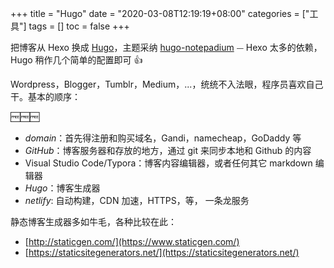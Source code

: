 +++
title = "Hugo"
date = "2020-03-08T12:19:19+08:00"
categories = ["工具"]
tags = []
toc = false
+++

把博客从 Hexo 换成 [Hugo](https://gohugo.io/)，主题采纳 [hugo-notepadium](https://github.com/cntrump/hugo-notepadium) ⏤ Hexo 太多的依赖，Hugo 稍作几个简单的配置即可 👍

<!--more-->

Wordpress，Blogger，Tumblr，Medium，...，统统不入法眼，程序员喜欢自己干。基本的顺序：

🆓🆓🆓

-   _domain_：首先得注册和购买域名，Gandi，namecheap，GoDaddy 等
-   _GitHub_：博客服务器和存放的地方，通过 git 来同步本地和 Github 的内容
-   Visual Studio Code/Typora：博客内容编辑器，或者任何其它 markdown 编辑器
-   _Hugo_：博客生成器
-   _netlify_: 自动构建，CDN 加速，HTTPS，等， 一条龙服务

静态博客生成器多如牛毛，各种比较在此：

-   [http://staticgen.com/](https://www.staticgen.com/)
-   [https://staticsitegenerators.net/](https://staticsitegenerators.net/)
